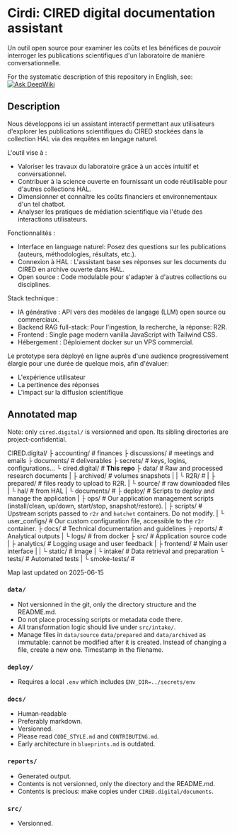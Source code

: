 # Cirdi: CIRED digital documentation assistant

Un outil open source pour examiner les coûts et les bénéfices de pouvoir interroger les publications scientifiques d'un laboratoire de manière conversationnelle.

For the systematic description of this repository in English, see: [![Ask DeepWiki](https://deepwiki.com/badge.svg)](https://deepwiki.com/MinhHaDuong/cired.digital)

## Description

Nous développons ici un assistant interactif permettant aux utilisateurs d'explorer les publications scientifiques du CIRED stockées dans la collection HAL via des requêtes en langage naturel.

L'outil vise à :

- Valoriser les travaux du laboratoire grâce à un accès intuitif et conversationnel.
- Contribuer à la science ouverte en fournissant un code réutilisable pour d'autres collections HAL.
- Dimensionner et connaître les coûts financiers et environnementaux d'un tel chatbot.
- Analyser les pratiques de médiation scientifique via l'étude des interactions utilisateurs.

Fonctionnalités :

-    Interface en language naturel: Posez des questions sur les publications (auteurs, méthodologies, résultats, etc.).
-    Connexion à HAL : L'assistant base ses réponses sur les documents du CIRED en archive ouverte dans HAL.
-    Open source : Code modulable pour s'adapter à d'autres collections ou disciplines.

Stack technique :

-    IA générative : API vers des modèles de langage (LLM) open source ou commerciaux.
-    Backend RAG full-stack: Pour l'ingestion, la recherche, la réponse: R2R.
-    Frontend : Single page modern vanilla JavaScript with Tailwind CSS.
-    Hébergement : Déploiement docker sur un VPS commercial.

Le prototype sera déployé en ligne auprès d'une audience progressivement élargie pour une durée de quelque mois, afin d'évaluer:

-    L'expérience utilisateur
-    La pertinence des réponses
-    L'impact sur la diffusion scientifique

## Annotated map

Note: only `cired.digital/` is versionned and open. Its sibling directories are project-confidential.

CIRED.digital/
├ accounting/       # finances
├ discussions/      # meetings and emails
├ documents/        # deliverables
├ secrets/          # keys, logins, configurations...
└ cired.digital/    # **This repo**
  ├ data/             # Raw and processed research documents
  | ├ archived/         # volumes snapshots
  | | └ R2R/            #
  | ├ prepared/         # files ready to upload to R2R.
  | └ source/           # raw downloaded files
  |   └ hal/            # from HAL
  |     └ documents/    #
  ├ deploy/           # Scripts to deploy and manage the application
  | ├ ops/              # Our application management scripts (install/clean, up/down, start/stop, snapshot/restore).
  | ├ scripts/          # Upstream scripts passed to `r2r` and `hatchet` containers. Do not modify.
  | └ user_configs/     # Our custom configuration file, accessible to the `r2r` container.
  ├ docs/             # Technical documentation and guidelines
  ├ reports/          # Analytical outputs
  | └ logs/           # from docker
  ├ src/              # Application source code
  | ├ analytics/        # Logging usage and user feedback
  | ├ frontend/         # Main user interface
  | | └ static/         # Image
  | └ intake/           # Data retrieval and preparation
  └ tests/            # Automated tests
  | └ smoke-tests/      #

Map last updated on 2025-06-15

### `data/`
- Not versionned in the git, only the directory structure and the README.md.
- Do not place processing scripts or metadata code there.
- All transformation logic should live under `src/intake/`.
- Manage files in `data/source` `data/prepared` and `data/archived` as immutable: cannot be modified after it is created. Instead of changing a file, create a new one. Timestamp in the filename.

### `deploy/`
- Requires a local `.env` which includes `ENV_DIR=../secrets/env`

### `docs/`
- Human‑readable
- Preferably markdown.
- Versionned.
- Please read `CODE_STYLE.md` and  `CONTRIBUTING.md`.
- Early architecture in `blueprints.md` is outdated.

### `reports/`
- Generated output.
- Contents is not versionned, only the directory and the README.md.
- Contents is precious: make copies under `CIRED.digital/documents`.

### `src/`
- Versionned.
